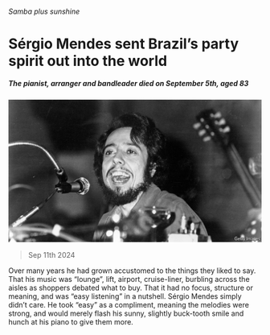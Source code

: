 ###### Samba plus sunshine

# Sérgio Mendes sent Brazil’s party spirit out into the world 

##### The pianist, arranger and bandleader died on September 5th, aged 83 

![image](images/20240914_OBP001.jpg) 

> Sep 11th 2024 

Over many years he had grown accustomed to the things they liked to say. That his music was “lounge”, lift, airport, cruise-liner, burbling across the aisles as shoppers debated what to buy. That it had no focus, structure or meaning, and was “easy listening” in a nutshell. Sérgio Mendes simply didn’t care. He took “easy” as a compliment, meaning the melodies were strong, and would merely flash his sunny, slightly buck-tooth smile and hunch at his piano to give them more. 

